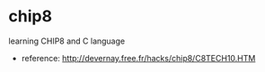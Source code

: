 # chip8
learning CHIP8 and C language
* reference: http://devernay.free.fr/hacks/chip8/C8TECH10.HTM
